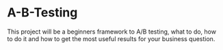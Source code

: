 # A-B-Testing
This project will be a beginners framework to A/B testing, what to do, how to do it and how to get the most useful results for your business question.
